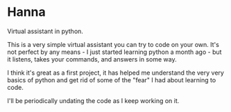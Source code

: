 # Hanna
Virtual assistant in python.

This is a very simple virtual assistant you can try to code on your own. It's not perfect by any means - I just started learning python a month ago - but it listens, takes your commands, and answers in some way. 

I think it's great as a first project, it has helped me understand the very very basics of python and get rid of some of the "fear" I had about learning to code. 

I'll be periodically undating the code as I keep working on it. 
